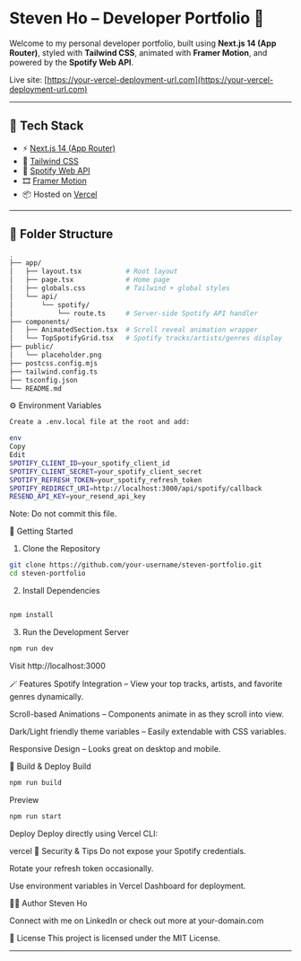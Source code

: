 # Steven Ho – Developer Portfolio 🚀

Welcome to my personal developer portfolio, built using **Next.js 14 (App Router)**, styled with **Tailwind CSS**, animated with **Framer Motion**, and powered by the **Spotify Web API**.

Live site: [https://your-vercel-deployment-url.com](https://your-vercel-deployment-url.com)

---

## 🧰 Tech Stack

- ⚡ [Next.js 14 (App Router)](https://nextjs.org/)
- 🎨 [Tailwind CSS](https://tailwindcss.com/)
- 🎵 [Spotify Web API](https://developer.spotify.com/documentation/web-api/)
- 🎞 [Framer Motion](https://www.framer.com/motion/)
- 📦 Hosted on [Vercel](https://vercel.com)

---

## 📂 Folder Structure

```bash
.
├── app/
│   ├── layout.tsx           # Root layout
│   ├── page.tsx             # Home page
│   ├── globals.css          # Tailwind + global styles
│   └── api/
│       └── spotify/
│           └── route.ts     # Server-side Spotify API handler
├── components/
│   ├── AnimatedSection.tsx  # Scroll reveal animation wrapper
│   └── TopSpotifyGrid.tsx   # Spotify tracks/artists/genres display
├── public/
│   └── placeholder.png
├── postcss.config.mjs
├── tailwind.config.ts
├── tsconfig.json
└── README.md
```

⚙️ Environment Variables
```bash
Create a .env.local file at the root and add:

env
Copy
Edit
SPOTIFY_CLIENT_ID=your_spotify_client_id
SPOTIFY_CLIENT_SECRET=your_spotify_client_secret
SPOTIFY_REFRESH_TOKEN=your_spotify_refresh_token
SPOTIFY_REDIRECT_URI=http://localhost:3000/api/spotify/callback
RESEND_API_KEY=your_resend_api_key
```
Note: Do not commit this file.

🚀 Getting Started
1. Clone the Repository
```bash
git clone https://github.com/your-username/steven-portfolio.git
cd steven-portfolio
```

2. Install Dependencies
```bash

npm install
```
3. Run the Development Server
```bash
npm run dev
```
Visit http://localhost:3000

🪄 Features
Spotify Integration – View your top tracks, artists, and favorite genres dynamically.

Scroll-based Animations – Components animate in as they scroll into view.

Dark/Light friendly theme variables – Easily extendable with CSS variables.

Responsive Design – Looks great on desktop and mobile.

🧪 Build & Deploy
Build
```bash
npm run build
```
Preview
```bash
npm run start
```
Deploy
Deploy directly using Vercel CLI:

vercel
🔐 Security & Tips
Do not expose your Spotify credentials.

Rotate your refresh token occasionally.

Use environment variables in Vercel Dashboard for deployment.

🙋‍♂️ Author
Steven Ho

Connect with me on LinkedIn or check out more at your-domain.com

📜 License
This project is licensed under the MIT License.

---